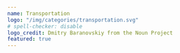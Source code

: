 ```yaml
---
name: Transportation
logo: "/img/categories/transportation.svg"
# spell-checker: disable
logo_credit: Dmitry Baranovskiy from the Noun Project
featured: true
---
```

